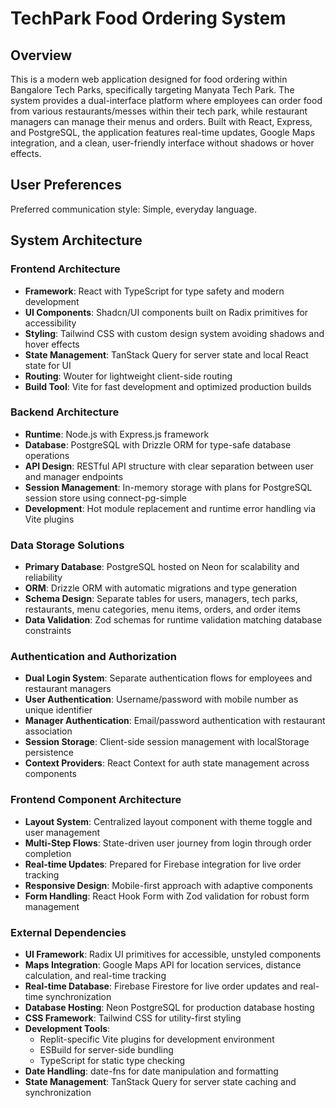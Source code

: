 # TechPark Food Ordering System

## Overview

This is a modern web application designed for food ordering within Bangalore Tech Parks, specifically targeting Manyata Tech Park. The system provides a dual-interface platform where employees can order food from various restaurants/messes within their tech park, while restaurant managers can manage their menus and orders. Built with React, Express, and PostgreSQL, the application features real-time updates, Google Maps integration, and a clean, user-friendly interface without shadows or hover effects.

## User Preferences

Preferred communication style: Simple, everyday language.

## System Architecture

### Frontend Architecture
- **Framework**: React with TypeScript for type safety and modern development
- **UI Components**: Shadcn/UI components built on Radix primitives for accessibility
- **Styling**: Tailwind CSS with custom design system avoiding shadows and hover effects
- **State Management**: TanStack Query for server state and local React state for UI
- **Routing**: Wouter for lightweight client-side routing
- **Build Tool**: Vite for fast development and optimized production builds

### Backend Architecture
- **Runtime**: Node.js with Express.js framework
- **Database**: PostgreSQL with Drizzle ORM for type-safe database operations
- **API Design**: RESTful API structure with clear separation between user and manager endpoints
- **Session Management**: In-memory storage with plans for PostgreSQL session store using connect-pg-simple
- **Development**: Hot module replacement and runtime error handling via Vite plugins

### Data Storage Solutions
- **Primary Database**: PostgreSQL hosted on Neon for scalability and reliability
- **ORM**: Drizzle ORM with automatic migrations and type generation
- **Schema Design**: Separate tables for users, managers, tech parks, restaurants, menu categories, menu items, orders, and order items
- **Data Validation**: Zod schemas for runtime validation matching database constraints

### Authentication and Authorization
- **Dual Login System**: Separate authentication flows for employees and restaurant managers
- **User Authentication**: Username/password with mobile number as unique identifier
- **Manager Authentication**: Email/password authentication with restaurant association
- **Session Storage**: Client-side session management with localStorage persistence
- **Context Providers**: React Context for auth state management across components

### Frontend Component Architecture
- **Layout System**: Centralized layout component with theme toggle and user management
- **Multi-Step Flows**: State-driven user journey from login through order completion
- **Real-time Updates**: Prepared for Firebase integration for live order tracking
- **Responsive Design**: Mobile-first approach with adaptive components
- **Form Handling**: React Hook Form with Zod validation for robust form management

### External Dependencies

- **UI Framework**: Radix UI primitives for accessible, unstyled components
- **Maps Integration**: Google Maps API for location services, distance calculation, and real-time tracking
- **Real-time Database**: Firebase Firestore for live order updates and real-time synchronization
- **Database Hosting**: Neon PostgreSQL for production database hosting
- **CSS Framework**: Tailwind CSS for utility-first styling
- **Development Tools**: 
  - Replit-specific Vite plugins for development environment
  - ESBuild for server-side bundling
  - TypeScript for static type checking
- **Date Handling**: date-fns for date manipulation and formatting
- **State Management**: TanStack Query for server state caching and synchronization